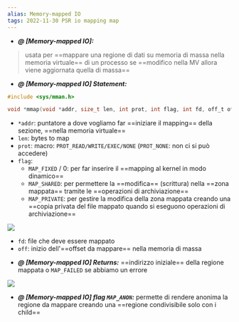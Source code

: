 ```yaml
---
alias: Memory-mapped IO
tags: 2022-11-30 PSR io mapping map
---
```


- ***@ [Memory-mapped IO]:***
> usata per ==mappare una regione di dati su memoria di massa nella memoria virtuale== di un processo
> se ==modifico nella MV allora viene aggiornata quella di massa==

<!--ID: 1670236970194-->


- ***@ [Memory-mapped IO] Statement:***
	
```c
#include <sys/mman.h>  

void *mmap(void *addr, size_t len, int prot, int flag, int fd, off_t off);
```

- `*addr`: puntatore a dove vogliamo far ==iniziare il mapping== della sezione, ==nella memoria virtuale==
- `len`: bytes to map
- `prot`: macro: `PROT_READ/WRITE/EXEC/NONE` (`PROT_NONE`: non ci si può accedere)
- `flag`:
	- `MAP_FIXED` / 0: per far inserire il ==mapping al kernel in modo dinamico==
	- `MAP_SHARED`: per permettere la ==modifica== (scrittura) nella ==zona mappata== tramite le ==operazioni di archiviazione==
	- `MAP_PRIVATE`: per gestire la modifica della zona mappata creando una ==copia privata del file mappato quando si eseguono operazioni di archiviazione==

![](Uni/PSR/img/maptype.jpeg)

- `fd`: file che deve essere mappato
- `off`: inizio dell'==offset da mappare== nella memoria di massa

<!--ID: 1670236970201-->



- ***@ [Memory-mapped IO] Returns:***
	 ==indirizzo iniziale== della regione mappata o `MAP_FAILED` se abbiamo un errore

![](Uni/PSR/img/map.jpeg)

<!--ID: 1670236970207-->


- ***@ [Memory-mapped IO] flag `MAP_ANON`:***
	permette di rendere anonima la regione da mappare creando una ==regione condivisibile solo con i child==

<!--ID: 1670348962871-->
